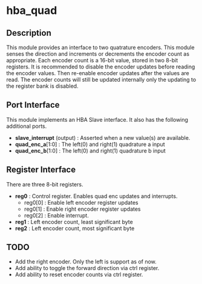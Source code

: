 # hba_quad

## Description


This module provides an interface to two
quatrature encoders.  This module senses the direction
and increments or decrements the encoder count as appropriate.
Each encoder count is a 16-bit value, stored in two
8-bit registers.  It is recommended to disable the encoder
updates before reading the encoder values.  Then re-enable
encoder updates after the values are read.  The encoder
counts will still be updated internally only the updating
to the register bank is disabled.

## Port Interface

This module implements an HBA Slave interface.
It also has the following additional ports.

* __slave_interrupt__ (output) : Asserted when a new value(s) are available.
* __quad_enc_a__[1:0] : The left(0) and right(1) quadrature a input
* __quad_enc_b__[1:0] : The left(0) and right(1) quadrature b input


## Register Interface

There are three 8-bit registers.

* __reg0__ : Control register. Enables quad enc updates and interrupts.
    * reg0[0] : Enable left encoder register updates
    * reg0[1] : Enable right encoder register updates
    * reg0[2] : Enable interrupt.
* __reg1__ : Left encoder count, least significant byte
* __reg2__ : Left encoder count, most significant byte

## TODO

* Add the right encoder. Only the left is support as of now.
* Add ability to toggle the forward direction via ctrl register.
* Add ability to reset encoder counts via ctrl register.

